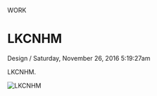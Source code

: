 <p class="type">WORK</p>

# LKCNHM

<p class="meta">Design  /  Saturday, November 26, 2016 5:19:27am</p>

LKCNHM.

![LKCNHM](https://farooq-agent.web.app/assets/images/works/large/BDYKzn6j_work_image.jpg)

